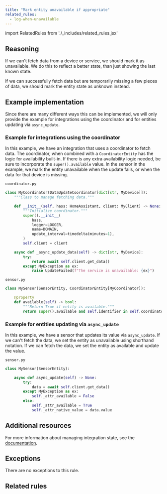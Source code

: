 ```yaml
---
title: "Mark entity unavailable if appropriate"
related_rules:
  - log-when-unavailable
---
```

import RelatedRules from './_includes/related_rules.jsx'

## Reasoning

If we can't fetch data from a device or service, we should mark it as unavailable.
We do this to reflect a better state, than just showing the last known state.

If we can successfully fetch data but are temporarily missing a few pieces of data, we should mark the entity state as unknown instead.

## Example implementation

Since there are many different ways this can be implemented, we will only provide the example for integrations using the coordinator and for entities updating via `async_update`.

### Example for integrations using the coordinator

In this example, we have an integration that uses a coordinator to fetch data.
The coordinator, when combined with a `CoordinatorEntity` has the logic for availability built-in.
If there is any extra availability logic needed, be sure to incorporate the `super().available` value.
In the sensor in the example, we mark the entity unavailable when the update fails, or when the data for that device is missing.

`coordinator.py`
```python {18} showLineNumbers
class MyCoordinator(DataUpdateCoordinator[dict[str, MyDevice]]):
    """Class to manage fetching data."""

    def __init__(self, hass: HomeAssistant, client: MyClient) -> None:
        """Initialize coordinator."""
        super().__init__(
            hass,
            logger=LOGGER,
            name=DOMAIN,
            update_interval=timedelta(minutes=1),
        )
        self.client = client

    async def _async_update_data(self) -> dict[str, MyDevice]:
        try:
            return await self.client.get_data()
        except MyException as ex:
            raise UpdateFailed(f"The service is unavailable: {ex}")
```

`sensor.py`
```python {6} showLineNumbers
class MySensor(SensorEntity, CoordinatorEntity[MyCoordinator]):

    @property
    def available(self) -> bool:
        """Return True if entity is available."""
        return super().available and self.identifier in self.coordinator.data
```

### Example for entities updating via `async_update`

In this example, we have a sensor that updates its value via `async_update`.
If we can't fetch the data, we set the entity as unavailable using shorthand notation.
If we can fetch the data, we set the entity as available and update the value.

`sensor.py`
```python {7,9} showLineNumbers
class MySensor(SensorEntity):

    async def async_update(self) -> None:
        try:
            data = await self.client.get_data()
        except MyException as ex:
            self._attr_available = False
        else:
            self._attr_available = True
            self._attr_native_value = data.value
```

## Additional resources

For more information about managing integration state, see the [documentation](/docs/integration_fetching_data).

## Exceptions

There are no exceptions to this rule.

## Related rules

<RelatedRules relatedRules={frontMatter.related_rules}></RelatedRules>